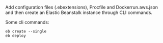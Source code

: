 Add configuration files (.ebextensions), Procfile and Dockerrun.aws.json and then create an Elastic Beanstalk instance through CLI commands.

Some cli commands:

```
eb create --single
eb deploy
```